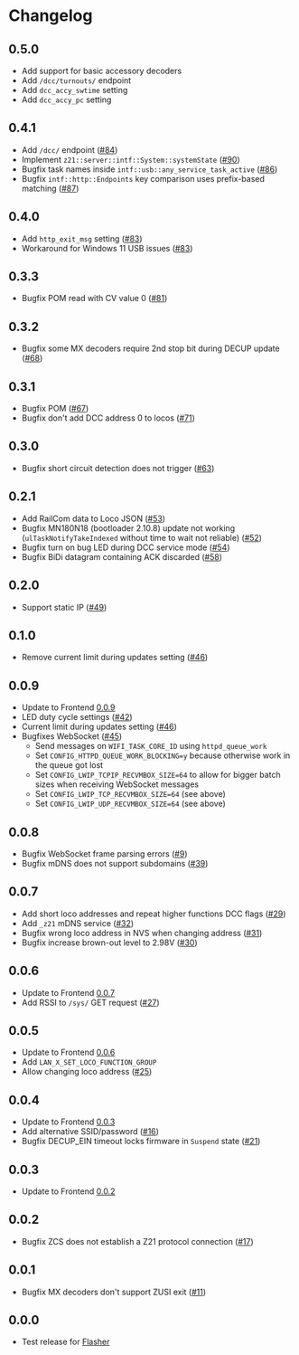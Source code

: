 # Changelog

## 0.5.0
- Add support for basic accessory decoders
- Add `/dcc/turnouts/` endpoint
- Add `dcc_accy_swtime` setting
- Add `dcc_accy_pc` setting

## 0.4.1
- Add `/dcc/` endpoint ([#84](https://github.com/OpenRemise/Firmware/pull/84))
- Implement `z21::server::intf::System::systemState` ([#90](https://github.com/OpenRemise/Firmware/issues/90))
- Bugfix task names inside `intf::usb::any_service_task_active` ([#86](https://github.com/OpenRemise/Firmware/pull/86))
- Bugfix `intf::http::Endpoints` key comparison uses prefix-based matching ([#87](https://github.com/OpenRemise/Firmware/pull/87))

## 0.4.0
- Add `http_exit_msg` setting ([#83](https://github.com/OpenRemise/Firmware/pull/83))
- Workaround for Windows 11 USB issues ([#83](https://github.com/OpenRemise/Firmware/pull/83))

## 0.3.3
- Bugfix POM read with CV value 0 ([#81](https://github.com/OpenRemise/Firmware/issues/81))

## 0.3.2
- Bugfix some MX decoders require 2nd stop bit during DECUP update ([#68](https://github.com/OpenRemise/Firmware/issues/68))

## 0.3.1
- Bugfix POM ([#67](https://github.com/OpenRemise/Firmware/issues/67))
- Bugfix don't add DCC address 0 to locos ([#71](https://github.com/OpenRemise/Firmware/issues/71))

## 0.3.0
- Bugfix short circuit detection does not trigger ([#63](https://github.com/OpenRemise/Firmware/issues/63))

## 0.2.1
- Add RailCom data to Loco JSON ([#53](https://github.com/OpenRemise/Firmware/issues/53))
- Bugfix MN180N18 (bootloader 2.10.8) update not working (`ulTaskNotifyTakeIndexed` without time to wait not reliable) ([#52](https://github.com/OpenRemise/Firmware/issues/52))
- Bugfix turn on bug LED during DCC service mode ([#54](https://github.com/OpenRemise/Firmware/issues/54))
- Bugfix BiDi datagram containing ACK discarded ([#58](https://github.com/OpenRemise/Firmware/issues/58))

## 0.2.0
- Support static IP ([#49](https://github.com/OpenRemise/Firmware/issues/49))

## 0.1.0
- Remove current limit during updates setting ([#46](https://github.com/OpenRemise/Firmware/issues/46))

## 0.0.9
- Update to Frontend [0.0.9](https://github.com/OpenRemise/Frontend/releases/tag/v0.0.9)
- LED duty cycle settings ([#42](https://github.com/OpenRemise/Firmware/issues/42))
- Current limit during updates setting ([#46](https://github.com/OpenRemise/Firmware/issues/46))
- Bugfixes WebSocket ([#45](https://github.com/OpenRemise/Firmware/issues/45))
  - Send messages on `WIFI_TASK_CORE_ID` using `httpd_queue_work`
  - Set `CONFIG_HTTPD_QUEUE_WORK_BLOCKING=y` because otherwise work in the queue got lost
  - Set `CONFIG_LWIP_TCPIP_RECVMBOX_SIZE=64` to allow for bigger batch sizes when receiving WebSocket messages
  - Set `CONFIG_LWIP_TCP_RECVMBOX_SIZE=64` (see above)
  - Set `CONFIG_LWIP_UDP_RECVMBOX_SIZE=64` (see above)

## 0.0.8
- Bugfix WebSocket frame parsing errors ([#9](https://github.com/OpenRemise/Firmware/issues/9))
- Bugfix mDNS does not support subdomains ([#39](https://github.com/OpenRemise/Firmware/issues/39))

## 0.0.7
- Add short loco addresses and repeat higher functions DCC flags ([#29](https://github.com/OpenRemise/Firmware/issues/29))
- Add `_z21` mDNS service ([#32](https://github.com/OpenRemise/Firmware/issues/32))
- Bugfix wrong loco address in NVS when changing address ([#31](https://github.com/OpenRemise/Firmware/issues/31))
- Bugfix increase brown-out level to 2.98V ([#30](https://github.com/OpenRemise/Firmware/issues/30))

## 0.0.6
- Update to Frontend [0.0.7](https://github.com/OpenRemise/Frontend/releases/tag/v0.0.7)
- Add RSSI to `/sys/` GET request ([#27](https://github.com/OpenRemise/Firmware/issues/27))

## 0.0.5
- Update to Frontend [0.0.6](https://github.com/OpenRemise/Frontend/releases/tag/v0.0.6)
- Add `LAN_X_SET_LOCO_FUNCTION_GROUP`
- Allow changing loco address ([#25](https://github.com/OpenRemise/Firmware/issues/25))

## 0.0.4
- Update to Frontend [0.0.3](https://github.com/OpenRemise/Frontend/releases/tag/v0.0.3)
- Add alternative SSID/password ([#16](https://github.com/OpenRemise/Firmware/issues/16))
- Bugfix DECUP_EIN timeout locks firmware in `Suspend` state ([#21](https://github.com/OpenRemise/Firmware/issues/21))

## 0.0.3
- Update to Frontend [0.0.2](https://github.com/OpenRemise/Frontend/releases/tag/v0.0.2)

## 0.0.2
- Bugfix ZCS does not establish a Z21 protocol connection ([#17](https://github.com/OpenRemise/Firmware/issues/17))

## 0.0.1
- Bugfix MX decoders don't support ZUSI exit ([#11](https://github.com/OpenRemise/Firmware/issues/11))

## 0.0.0
- Test release for [Flasher](https://github.com/OpenRemise/Flasher)